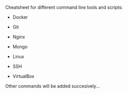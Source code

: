 Cheatsheet for different command line tools and scripts:

- Docker

- Git

- Nginx

- Mongo

- Linux

- SSH

- VirtualBox

Other commands will be added succesively...